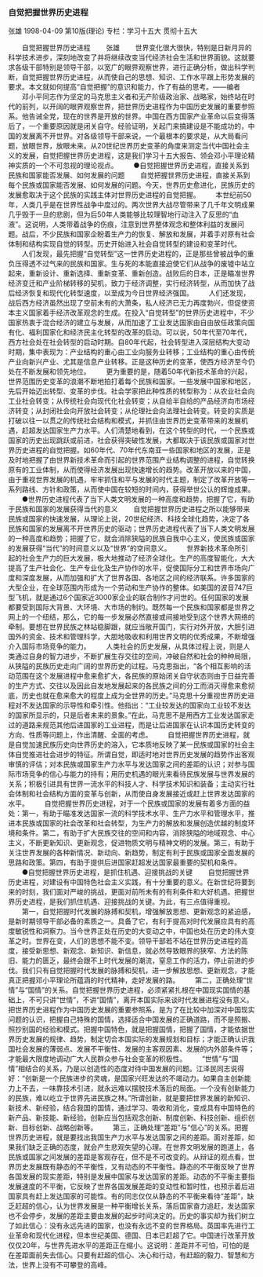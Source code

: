### 自觉把握世界历史进程
张雄
1998-04-09
第10版(理论)
专栏：学习十五大  贯彻十五大

　　自觉把握世界历史进程
　　张雄
　　世界变化很大很快，特别是日新月异的科学技术进步，深刻地改变了并将继续改变当代经济社会生活和世界面貌。这就要求各级干部特别是领导干部，以宽广的眼界观察世界，进行正确分析，做出科学判断，自觉把握世界历史进程，从而使自己的思想、知识、工作水平跟上形势发展的要求。本文就如何提高“自觉把握”的意识和能力，作了有益的思考。——编者
　　邓小平同志作为坚定的马克思主义者和无产阶级政治家、战略家，始终站在时代的前列，以开阔的眼界观察世界，把世界历史进程作为中国历史发展的重要参照系。他告诫全党，现在的世界是开放的世界。中国在西方国家产业革命以后变得落后了，一个重要原因就是闭关自守。经验证明，关起门来搞建设是不能成功的，中国的发展离不开世界。对各级领导干部来说，一个最根本的要求是，从大局看问题，放眼世界，放眼未来。从20世纪世界历史变革的角度来测定当代中国社会主义的发展，自觉把握世界历史进程，这是我们学习十五大报告、领会邓小平理论精神实质的一个不可忽视的理论视点。
　　●自觉把握世界历史进程，直接关系到民族和国家能否发展、如何发展的问题
　　自觉把握世界历史进程，直接关系到每个民族或国家能否发展、如何发展的问题。今天，世界历史愈进化，民族历史的发展愈取决于这个民族的实践主体对世界历史进程的自觉把握。
　　本世纪前50年，人类几乎是在世界性战争中度过的。两次世界大战尽管带来了几千年文明成果几乎毁于一旦的悲剧，但为后50年人类能够比较理智地行动注入了反思的“血液”。这说明，人类带着战争的伤痕，注意到世界整体观念和整体利益的发展问题。战后，不少民族和国家企盼着生产力的恢复、解放和发展，并着手对原有社会体制和结构实现自觉的转型。历史开始进入社会自觉转型的建设和变革时代。
　　人们发现，最先把握“自觉转型”这一世界历史进程的，正是那些曾被战争的重负压得透不过气来的民族和国家。生与死的本能直接迫使它们从战争的废墟中站立起来，重新设计、重新选择、重新变革、重新创造。战败后的日本，正是瞄准世界经济变迁和产业阶梯转移的契机，致力于经济调整，实行经济转型，从而加快了战后经济恢复和现代化转型速度，以至成为今日世界经济强国。
　　人们还发现，战后西方经济虽然出现了空前未有的大萧条，私人经济已无力再度勃兴，但促使资本主义国家着手经济改革观念的生成。在投入“自觉转型”的世界历史进程中，不少国家热衷于混合经济的建立与发展，从而加速了工业发达国家由自由放任政策向国有化、福利国家化和经济民主化转型的改革的启动。可以说，50年代至70年代，西方社会处在社会转型的启动时期。自80年代起，社会转型进入深层结构大变动时期，集中表现为：产业结构的重心由工业向服务业转移；工业结构的重心由传统产业向新兴产业、尤其是信息产业转移。正是这种历史的变革，使西方经济至今仍处在不断发展和领先地位。
　　更为重要的是，随着50年代新技术革命的兴起，世界范围历史变革的浪潮不断地拍打着每个民族和国家。一些发展中国家和地区，先后开始迈出转型、变革的步伐。社会学家把此种性质的转型称为：从农业社会向工业社会转变；从传统社会向现代化社会转变；从自给半自给的产品经济向市场经济转变；从封闭社会向开放社会转变；从伦理社会向法理社会转变。转变的实质是打破以往一以贯之的传统社会结构和模式，并抓住由世界历史变革带来的发展机遇，赶超发达国家生产力水平。人们清楚地看到，在这个转型的时代，一个民族或国家的历史出现跳跃或前进，社会获得突破性发展，大都取决于该民族或国家对世界历史进程的自觉把握。如60年代、70年代东南亚一些国家和地区的发展，正是及时地把握了由世界新技术革命而引起的世界范围产业结构调整的进程，自觉转换原有的工业体制，从而使得经济发展出现快速增长的趋势。改革开放以来的中国，由于重视世界发展的机遇，牢牢抓住和平与发展的时代主题，制定了改革开放等一系列路线、方针和政策，从而使中国在较短的时间内，获得举世公认的辉煌成果。
　　●世界历史进程代表了当下人类文明发展的一种高度和趋势，把握了它，有助于民族和国家的发展获得当代的意义
　　自觉把握世界历史进程之所以能够带来民族或国家的快速发展，从理论上说，20世纪经济、科技全球化趋势，决定了各民族和国家的发展离不开世界历史的驱动；世界历史进程代表了当下人类文明发展的一种高度和趋势；把握了它，就会消除狭隘的民族自我中心主义，使民族或国家的发展获得“当代”的时间意义以及“世界”的空间意义。
　　世界新技术革命所引起的社会生产力的巨大发展，极大地推动了经济全球化。生产的高度智能化，大大提高了生产社会化、生产专业化及生产协作的水平，促使国际分工和世界市场向广度和深度发展，从而加强和扩大了世界各国、各地区之间的经济联系。许多国家的大型企业，在全球范围内形成为一个劳动和生产协作的整体。如美国的波音747巨型飞机，就是通过6个国家近3000家企业的联合制作才问世的。任何国家的发展都要受到国际大背景、大环境、大市场的制约。既然每一个民族和国家都是世界之网上的一个纽结，那么，它的每一步发展必然直接或间接地受到这个世界大网络的牵制。要想在世界民族之林站稳脚跟，就应当敞开国门，实行对外开放，大胆引进国外的资金、技术和管理科学，大胆地吸收和利用世界文明的优秀成果，不断增强介入国际市场竞争的能力。
　　人类社会的历史发展，从具体过程上说，则是人类通过自身的智力进步，不断扩展生存交往的空间，冲破自然和社会的种种局限，从狭隘的民族历史走向广阔的世界历史的过程。马克思指出，“各个相互影响的活动范围在这个发展进程中愈来愈扩大，各民族的原始闭关自守状态则由于日益完善的生产方式、交往以及因此自发地发展起来的各民族之间的分工而消灭得愈来愈彻底，历史也就在愈来愈大的程度上成为全世界的历史。”马克思十分重视世界历史进程对不发达国家的示导性和牵引性。他指出：“工业较发达的国家向工业较不发达的国家所显示的，只是后者未来的景象。”在此，马克思不是用西方工业发达国家走过的道路来规范其他后进国家的工业进程，而是让后进国家在认识本国历史转变的方向、性质等问题上，作出清醒、全面的考虑。
　　自觉把握世界历史进程，就是自觉加速民族历史向世界历史的溶入，它本质地反映了某一民族或国家的社会主体自觉推进社会进步的特征。所谓自觉，即适时地对世界历史发展的趋势作出客观审慎的评估；对本民族或国家生产力水平与发达国家之间的差距的认识；对参与国际市场竞争的信心与能力的持有；用历史机遇的眼光来看待民族发展与世界发展的关系；积极引进具有世界一流水平的科技人才、科学技术知识和装备；主动实行社会体制和社会结构方面的变革与创新，从而使自身发展接近或赶上世界发达国家的水平。
　　自觉把握世界历史进程，对于一个民族或国家的发展有着多方面的益处：第一，有助于瞄准发达国家一流的科学技术水平、生产力水平和管理水平，推进本民族或国家的社会改革和社会转型，为生产力的解放和发展创造优越的制度环境和条件。第二，有助于扩大民族交往的空间和内容，消除狭隘的地域观念、中心主义，不断更新知识、更新观念，促进物质文明与精神文明的发展。第三，有助于关注世界发展的各种新情况、新动向、新趋势，制定有利于民族或国家全面发展的思路和政策。第四，有助于提供后进国家赶超发达国家最重要的契机和条件。
　　●自觉把握世界历史进程，是抓住机遇、迎接挑战的关键
　　自觉把握世界历史进程，对建设有中国特色社会主义实践，有十分重要的意义。在新世纪将要到来的时刻，我们面对严峻的挑战，更面对前所未有的有利条件和大好机遇。把握世界历史进程，是我们抓住机遇、迎接挑战的关键。为此，有三点值得重视。
　　第一，自觉把握时代发展的脉搏和契机，增强解放思想、更新观念的紧迫感，是新时期领导干部必备的素质之一。具备了它，有利于提高对时代发展应具有的高度敏锐性和洞察力。当今世界正处在历史的大变动之中，中国也处在历史的伟大变革之时。世界在变，人们的思想不能不变。领导干部若不站在世界历史进程的高度，接受新思想、新观念、新知识、新信息，就必然导致眼界的狭窄、方法的陈旧、能力的匮乏，最终会跟不上时代发展的潮流，窒息工作的活力，停止前进的步伐。我们只有自觉把握时代发展的脉搏和契机，进一步解放思想、更新观念，才能真正把握邓小平理论所蕴涵的时代精神，走好发展的路。
　　第二，正确处理“世情”与“国情”的关系。自觉把握世界历史进程，必须紧紧扎根在中国现实国情的基础上，不可只讲“世情”，不讲“国情”，离开本国实际来谈时代发展进程没有意义。把世界历史进程作为中国历史发展的重要参照系，是为了在比较中加深对中国现实问题的认识，把握自己特殊的国情，选择适合中国发展的正确道路，而不是照搬、照抄别国的经验和模式。把握中国特色，就是把握国情，把握了国情，才能依据世界历史发展的规律、趋势，制定切合本国实际的发展规划和目标；才能正确认识我国社会发展的薄弱点、发展不平衡性、发展的主客观因素、发展的内外部条件等；才能最大限度地调动广大人民群众参与社会变革的积极性。
　　“世情”与“国情”相结合的关系，乃是以创造性的态度对待中国发展的问题。江泽民同志说得好：“创新是一个民族进步的灵魂，是国家兴旺发达的不竭动力。如果自主创新能力上不去，一味靠技术引进，就永远难以摆脱技术落后的局面。一个没有创新能力的民族，难以屹立于世界先进民族之林。”所谓创新，就是要把世界发展的新知识、新技术、新经验，结合我国的国情，通过学习、吸收和消化，变成具有中国特色的新产品、新技能、新经验。创新应当包括观念创新、制度创新、科技创新、组织创新、目标创新、战略创新等。
　　第三，正确处理“差距”与“信心”的关系。把握世界历史进程，就是要找出我国生产力水平与发达国家之间的差距。面对差距，如果我们缺乏正确的态度，就会产生悲观失望的心理。在世界文明发展的跑道上，各民族或国家之间发展的差距是客观存在，但不是不可改变的。从辩证的观点看，世界历史发展既有静态的不平衡性，又有动态的不平衡性。静态的不平衡反映了世界各国发展的现实差距，特别是发展中国家与发达国家的差距。动态的不平衡主要指发展速度的不平衡，它反映了世界各国发展差距的变动性和暂时性，也预示着后进国家具有赶上发达国家的可能性。有的同志仅仅从静态的不平衡来看待“差距”，缺乏赶超的信心，认为世界发展是一种平衡增长关系，落后国家奋力追赶，发达国家也不会停步，发展的差距主要由发展的起步时间决定的。历史的事实却为我们树立了如此信心：没有永远先进的国家，也没有永远不变的世界格局。英国率先进行工业革命和现代化进程，但本世纪美国、德国、日本已赶超了它。中国进行改革开放仅仅20年，与世界先进水平的差距正在缩小。这说明：差距并不可怕，可怕的是在差距面前失去信心。只要有赶超的信心、决心和行动，有赶超的毅力、智慧和方法，世界上没有不可攀登的高峰。
